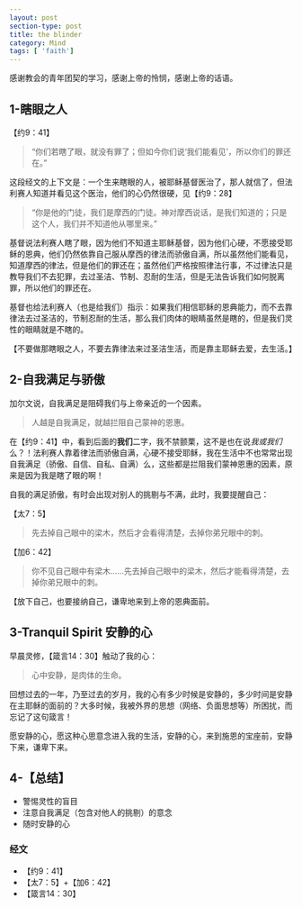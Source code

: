 ```yaml
---
layout: post
section-type: post
title: the blinder
category: Mind
tags: [ 'faith']
---
```

感谢教会的青年团契的学习，感谢上帝的怜悯，感谢上帝的话语。

## 1-瞎眼之人

【约9：41】

> “你们若瞎了眼，就没有罪了；但如今你们说‘我们能看见’，所以你们的罪还在。”

这段经文的上下文是：一个生来瞎眼的人，被耶稣基督医治了，那人就信了，但法利赛人知道并看见这个医治，他们的心仍然很硬，见【约9：28】

> “你是他的门徒，我们是摩西的门徒。神对摩西说话，是我们知道的；只是这个人，我们并不知道他从哪里来。”

基督说法利赛人瞎了眼，因为他们不知道主耶稣基督，因为他们心硬，不愿接受耶稣的恩典，他们仍然依靠自己服从摩西的律法而骄傲自满，所以虽然他们能看见，知道摩西的律法，但是他们的罪还在；虽然他们严格按照律法行事，不过律法只是教导我们不去犯罪，去过圣洁、节制、忍耐的生活，但是无法告诉我们如何脱离罪，所以他们的罪还在。

基督也给法利赛人（也是给我们）指示：如果我们相信耶稣的恩典能力，而不去靠律法去过圣洁的，节制忍耐的生活，那么我们肉体的眼睛虽然是瞎的，但是我们灵性的眼睛就是不瞎的。

【不要做那瞎眼之人，不要去靠律法来过圣洁生活，而是靠主耶稣去爱，去生活。】

## 2-自我满足与骄傲

加尔文说，自我满足是阻碍我们与上帝亲近的一个因素。

> 人越是自我满足，就越拦阻自己蒙神的恩惠。

在【约9：41】中，看到后面的**我们**二字，我不禁颤栗，这不是也在说*我或我们*么？！法利赛人靠着律法而骄傲自满，心硬不接受耶稣，我在生活中不也常常出现自我满足（骄傲、自信、自私、自满）么，这些都是拦阻我们蒙神恩惠的因素，原来是因为我是瞎了眼的啊！

自我的满足骄傲，有时会出现对别人的挑剔与不满，此时，我要提醒自己：

【太7：5】

> 先去掉自己眼中的梁木，然后才会看得清楚，去掉你弟兄眼中的刺。

【加6：42】

> 你不见自己眼中有梁木......先去掉自己眼中的梁木，然后才能看得清楚，去掉你弟兄眼中的刺。

【放下自己，也要接纳自己，谦卑地来到上帝的恩典面前。

## 3-Tranquil Spirit 安静的心

早晨灵修，【箴言14：30】触动了我的心：

> 心中安静，是肉体的生命。

回想过去的一年，乃至过去的岁月，我的心有多少时候是安静的，多少时间是安静在主耶稣的面前的？大多时候，我被外界的思想（网络、负面思想等）所困扰，而忘记了这句箴言！

愿安静的心，愿这种心思意念进入我的生活，安静的心，来到施恩的宝座前，安静下来，谦卑下来。

## 4-【总结】

* 警惕灵性的盲目
* 注意自我满足（包含对他人的挑剔）的意念
* 随时安静的心

### 经文

* 【约9：41】
* 【太7：5】+【加6：42】
* 【箴言14：30】



